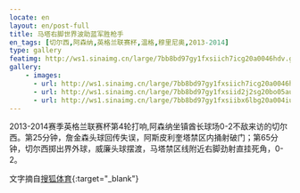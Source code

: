```yaml
---
locate: en
layout: en/post-full
title: 马塔右脚世界波助蓝军胜枪手
en_tags: [切尔西,阿森纳,英格兰联赛杯,温格,穆里尼奥,2013-2014]
type: gallery
featimg: http://ws1.sinaimg.cn/large/7bb8bd97gy1fxsiich7icg20a0046hdv.gif
gallery:
    - images:
      - url: http://ws1.sinaimg.cn/large/7bb8bd97gy1fxsiich7icg20a0046hdv.gif
      - url: http://ws1.sinaimg.cn/large/7bb8bd97gy1fxsiid2j2sg20bo05au0y.gif
      - url: http://ws1.sinaimg.cn/large/7bb8bd97gy1fxsiibx6lbg20a004iu0z.gif
---
```


2013-2014赛季英格兰联赛杯第4轮打响,阿森纳坐镇酋长球场0-2不敌来访的切尔西。第25分钟，詹金森头球回传失误，阿斯皮利奎塔禁区内捅射破门；第65分钟，切尔西掷出界外球，威廉头球摆渡，马塔禁区线附近右脚劲射直挂死角，0-2。

文字摘自[搜狐体育](http://sports.sohu.com/20131030/n389189600.shtml){:target="_blank"}